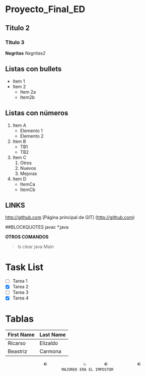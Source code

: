 # Proyecto_Final_ED

## Titulo 2

### Título 3

**Negritas**
_Negritas2_

## Listas con bullets

* Item 1
* Item 2
    * Item 2a
    * Item2b

## Listas con números

1. Item A
    * Elemento 1
    * Elemento 2
2. Item B
    * TB1
    * TB2
3. Item C
   1. Otros
   2. Nuevos
   3. Mejoras
4. Item D
    * ItemCa
    * ItemCb

## LINKS
http://github.com
[Página principal de GIT] (http://github.com)

##BLOCKQUOTES
javac *.java


**OTROS COMANDOS**

> ls
> clear
> java Main


# Task List
- [ ] Tarea 1
- [x] Tarea 2
- [ ] Tarea 3
- [x] Tarea 4

# Tablas
|First Name | Last Name|
|-----------|-----------|
|Ricarso | Elizaldo|
|Beastriz | Carmona|

```
                 🪨                ඞ        🪨             🪨
                         MAJOREK ERA EL IMPOSTOR